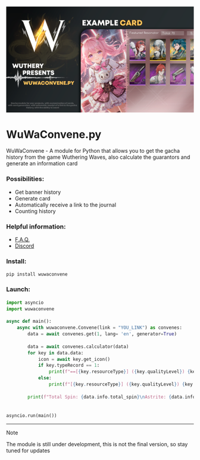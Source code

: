 <p align="center">
 <img src="https://raw.githubusercontent.com/Wuthery/WuWaConvene.py/main/ReadMeConfig/Banner.png" alt="Баннер"/>
</p>

# WuWaConvene.py
WuWaConvene - A module for Python that allows you to get the gacha history from the game Wuthering Waves, also calculate the guarantors and generate an information card


### Possibilities:

* Get banner history
* Generate card
* Automatically receive a link to the journal
* Counting history

### Helpful information:
* [F.A.Q.](https://github.com/Wuthery/WuWaConvene.py/wiki/Documentation)
* [Discord](https://discord.gg/rKrbqz5utj)

### Install:

```
pip install wuwaconvene
```

### Launch:

```python
import asyncio
import wuwaconvene

async def main():    
    async with wuwaconvene.Convene(link = "YOU_LINK") as convenes:
        data = await convenes.get(1, lang= 'en', generator=True)
        
        data = await convenes.calculator(data)
        for key in data.data:
            icon = await key.get_icon()
            if key.typeRecord == 1:
                print(f"==[{key.resourceType}] ({key.qualityLevel}) {key.name} - {key.time} [{key.drop}]\nICON: {icon.icon}\nBANNER: {icon.banner}\n")
            else:
                print(f"[{key.resourceType}] ({key.qualityLevel}) {key.name} - {key.time}[{key.drop}]\nICON: {icon.icon}\n")
        
        print(f"Total Spin: {data.info.total_spin}\nAstrite: {data.info.astrite}\n==|Five Stars: {data.info.five_stars.resonator} | {data.info.five_stars.weapon}\n==|Four Stars: {data.info.four_stars.resonator} | {data.info.four_stars.weapon}\n==Three Stars: {data.info.three_stars.weapon}")

                
asyncio.run(main())

```


-------
> [!NOTE]  
> The module is still under development, this is not the final version, so stay tuned for updates